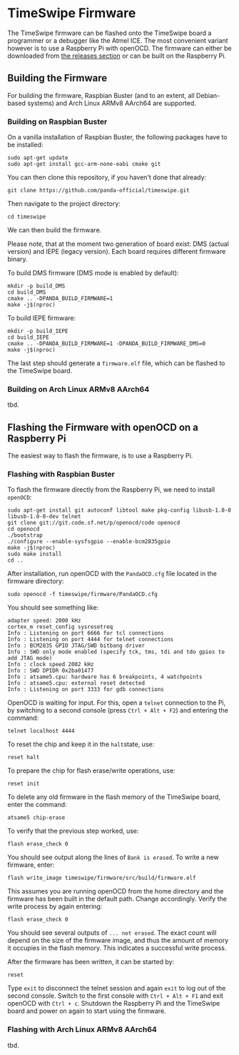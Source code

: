 ﻿# TimeSwipe Firmware

The TimeSwipe firmware can be flashed onto the TimeSwipe board a programmer or a debugger like the Atmel ICE.
The most convenient variant however is to use a Raspberry Pi with openOCD.
The firmware can either be downloaded from [the releases section](https://github.com/panda-official/TimeSwipe/releases) or can be built on the Raspberry Pi.


## Building the Firmware

For building the firmware, Raspbian Buster (and to an extent, all Debian-based systems) and Arch Linux ARMv8 AArch64 are supported.


### Building on Raspbian Buster

On a vanilla installation of Raspbian Buster, the following packages have to be installed:

```
sudo apt-get update
sudo apt-get install gcc-arm-none-eabi cmake git 
```

You can then clone this repository, if you haven't done that already:

```
git clone https://github.com/panda-official/timeswipe.git
```

Then navigate to the project directory:

```
cd timeswipe
```

We can then build the firmware.

Please note, that at the moment two generation of board exist: DMS (actual version) and IEPE (legacy version).
Each board requires different firmware binary.

To build DMS firmware (DMS mode is enabled by default):

```
mkdir -p build_DMS
cd build_DMS
cmake .. -DPANDA_BUILD_FIRMWARE=1
make -j$(nproc)
```

To build IEPE firmware:

```
mkdir -p build_IEPE
cd build_IEPE
cmake .. -DPANDA_BUILD_FIRMWARE=1 -DPANDA_BUILD_FIRMWARE_DMS=0
make -j$(nproc)
```

The last step should generate a `firmware.elf` file, which can be flashed to the TimeSwipe board.


### Building on Arch Linux ARMv8 AArch64

tbd.


## Flashing the Firmware with openOCD on a Raspberry Pi

The easiest way to flash the firmware, is to use a Raspberry Pi.


### Flashing with Raspbian Buster

To flash the firmware directly from the Raspberry Pi, we need to install `openOCD`:

```
sudo apt-get install git autoconf libtool make pkg-config libusb-1.0-0 libusb-1.0-0-dev telnet
git clone git://git.code.sf.net/p/openocd/code openocd
cd openocd
./bootstrap
./configure --enable-sysfsgpio --enable-bcm2835gpio
make -j$(nproc)
sudo make install
cd ..
```

After installation, run openOCD with the `PandaOCD.cfg` file located in the firmware directory:

```
sudo openocd -f timeswipe/firmware/PandaOCD.cfg
```

You should see something like:

```
adapter speed: 2000 kHz
cortex_m reset_config sysresetreq
Info : Listening on port 6666 for tcl connections
Info : Listening on port 4444 for telnet connections
Info : BCM2835 GPIO JTAG/SWD bitbang driver
Info : SWD only mode enabled (specify tck, tms, tdi and tdo gpios to add JTAG mode)
Info : clock speed 2002 kHz
Info : SWD DPIDR 0x2ba01477
Info : atsame5.cpu: hardware has 6 breakpoints, 4 watchpoints
Info : atsame5.cpu: external reset detected
Info : Listening on port 3333 for gdb connections
```

OpenOCD is waiting for input.
For this, open a `telnet` connection to the Pi, by switching to a second console (press `Ctrl + Alt + F2`) and entering the command:

```
telnet localhost 4444
```

To reset the chip and keep it in the `halt`state, use:

```
reset halt
```

To prepare the chip for flash erase/write operations, use:

```
reset init
```

To delete any old firmware in the flash memory of the TimeSwipe board, enter the command:

```
atsame5 chip-erase
```

To verify that the previous step worked, use:

``` 
flash erase_check 0
```

You should see output along the lines of `Bank is erased`.
To write a new firmware, enter:

```
flash write_image timeswipe/firmware/src/build/firmware.elf
```

This assumes you are running openOCD from the home directory and the firmware has been built in the default path.
Change accordingly.
Verify the write process by again entering:

```
flash erase_check 0
```

You should see several outputs of `... not erased`.
The exact count will depend on the size of the firmware image, and thus the amount of memory it occupies in the flash memory.
This indicates a successful write process.

After the firmware has been written, it can be started by:

```
reset
```


Type `exit` to disconnect the telnet session and again `exit` to log out of the second console.
Switch to the first console with `Ctrl + Alt + F1` and exit openOCD with `Ctrl + c`.
Shutdown the Raspberry Pi and the TimeSwipe board and power on again to start using the firmware.


### Flashing with Arch Linux ARMv8 AArch64

tbd.

